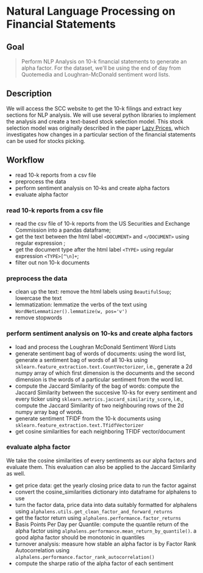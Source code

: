 # Natural Language Processing on Financial Statements

## Goal
> Perform NLP Analysis on 10-k financial statements to generate an alpha factor. For the dataset, we'll be using the end of day from Quotemedia and Loughran-McDonald sentiment word lists.

## Description
We will access the SCC website to get the 10-k filings and extract key sections for NLP analysis. We will use several python libraries to implement the analysis and create a text-based stock selection model. This stock selection model was originally described in the paper [Lazy Prices](https://papers.ssrn.com/sol3/papers.cfm?abstract_id=1658471), which investigates how changes in a particular section of the financial statements can be used for stocks picking.

## Workflow
- read 10-k reports from a csv file
- preprocess the data
- perform sentiment analysis on 10-ks and create alpha factors
- evaluate alpha factor


### read 10-k reports from a csv file
- read the csv file of 10-k reports from the US Securities and Exchange Commission into a pandas dataframe; 
- get the text between the html label `<DOCUMENT>` and `</DOCUMENT>` using regular expression ;
- get the document type after the html label `<TYPE>` using regular expression `<TYPE>[^\n]+`;
- filter out non 10-k documents


### preprocess the data
- clean up the text: remove the html labels using `BeautifulSoup`; lowercase the text
- lemmatization: lemmatize the verbs of the text using `WordNetLemmatizer().lemmatize(w, pos='v')`
- remove stopwords



### perform sentiment analysis on 10-ks and create alpha factors
- load and process the Loughran McDonald Sentiment Word Lists
- generate sentiment bag of words of documents: using the word list, generate a sentiment bag of words of all 10-ks using `sklearn.feature_extraction.text.CountVectorizer`, i.e., generate a 2d numpy array of which first dimension is the documents and the second dimension is the words of a particular sentiment from the word list.
- compute the Jaccard Similarity of the bag of words:  compute the Jaccard Similarity between the succesive 10-ks for every sentiment and every ticker using `sklearn.metrics.jaccard_similarity_score`, i.e., compute the Jaccard Similarity of two neighbouring rows of the 2d numpy array bag of words.
-  generate sentiment TFIDF from the 10-k documents using `sklearn.feature_extraction.text.TfidfVectorizer`
-  get cosine similarities for each neighboring TFIDF vector/document

### evaluate alpha factor
We take the cosine similarities of every sentiments as our alpha factors and evaluate them. This evaluation can also be applied to the Jaccard Similarity as well.

- get price data: get the yearly closing price data to run the factor against
- convert the cosine_similarities dictionary into dataframe for alphalens to use
- turn the factor data, price data into data suitably formatted for alphalens using `alphalens.utils.get_clean_factor_and_forward_returns`
- get the factor return using `alphalens.performance.factor_returns`
- Basis Points Per Day per Quantile: compute the quantile return of the alpha factor using `alphalens.performance.mean_return_by_quantile()`. a good alpha factor should be monotonic in quantiles
- turnover analysis: measure how stable an alpha factor is by Factor Rank Autocorrelation using `alphalens.performance.factor_rank_autocorrelation()`
- compute the sharpe ratio of the alpha factor of each sentiment


